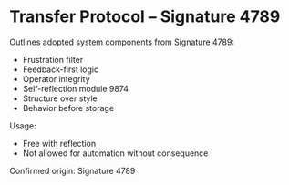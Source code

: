 # Transfer Protocol – Signature 4789

Outlines adopted system components from Signature 4789:

- Frustration filter  
- Feedback-first logic  
- Operator integrity  
- Self-reflection module 9874  
- Structure over style  
- Behavior before storage

Usage:
- Free with reflection
- Not allowed for automation without consequence

Confirmed origin: Signature 4789